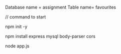 Database name = assignment
Table name= favourites

// command to start

npm init -y

npm install express mysql body-parser cors

node app.js

